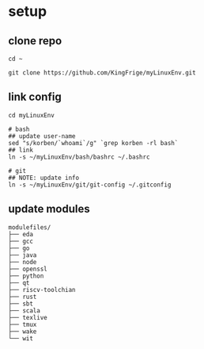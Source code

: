 setup
=====

clone repo
-------------

```
cd ~

git clone https://github.com/KingFrige/myLinuxEnv.git
```

link config
-------------

```
cd myLinuxEnv

# bash
## update user-name
sed "s/korben/`whoami`/g" `grep korben -rl bash`
## link
ln -s ~/myLinuxEnv/bash/bashrc ~/.bashrc

# git
## NOTE: update info
ln -s ~/myLinuxEnv/git/git-config ~/.gitconfig
```

update modules
---------------

```
modulefiles/
├── eda
├── gcc
├── go
├── java
├── node
├── openssl
├── python
├── qt
├── riscv-toolchian
├── rust
├── sbt
├── scala
├── texlive
├── tmux
├── wake
└── wit
```
